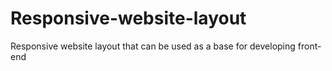 # Responsive-website-layout
Responsive website layout that can be used as a base for developing front-end
